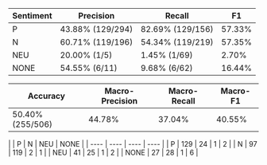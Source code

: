| Sentiment | Precision | Recall | F1 |
| --------- | --------- | ------ | -- |
| P | 43.88% (129/294) | 82.69% (129/156) | 57.33% |
| N | 60.71% (119/196) | 54.34% (119/219) | 57.35% |
| NEU | 20.00% (1/5) | 1.45% (1/69) | 2.70% |
| NONE | 54.55% (6/11) | 9.68% (6/62) | 16.44% |

| Accuracy | Macro-Precision | Macro-Recall | Macro-F1 |
| -------- | --------------- | ------------ | -------- |
| 50.40% (255/506) | 44.78% | 37.04% | 40.55% |

|  | P | N | NEU | NONE |
| ---- | ---- | ---- | ---- |
| P  | 129  | 24  | 1  | 2 |
| N  | 97  | 119  | 2  | 1 |
| NEU  | 41  | 25  | 1  | 2 |
| NONE  | 27  | 28  | 1  | 6 |
